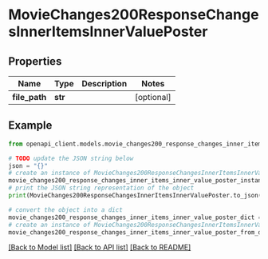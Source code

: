 # MovieChanges200ResponseChangesInnerItemsInnerValuePoster


## Properties

Name | Type | Description | Notes
------------ | ------------- | ------------- | -------------
**file_path** | **str** |  | [optional] 

## Example

```python
from openapi_client.models.movie_changes200_response_changes_inner_items_inner_value_poster import MovieChanges200ResponseChangesInnerItemsInnerValuePoster

# TODO update the JSON string below
json = "{}"
# create an instance of MovieChanges200ResponseChangesInnerItemsInnerValuePoster from a JSON string
movie_changes200_response_changes_inner_items_inner_value_poster_instance = MovieChanges200ResponseChangesInnerItemsInnerValuePoster.from_json(json)
# print the JSON string representation of the object
print(MovieChanges200ResponseChangesInnerItemsInnerValuePoster.to_json())

# convert the object into a dict
movie_changes200_response_changes_inner_items_inner_value_poster_dict = movie_changes200_response_changes_inner_items_inner_value_poster_instance.to_dict()
# create an instance of MovieChanges200ResponseChangesInnerItemsInnerValuePoster from a dict
movie_changes200_response_changes_inner_items_inner_value_poster_from_dict = MovieChanges200ResponseChangesInnerItemsInnerValuePoster.from_dict(movie_changes200_response_changes_inner_items_inner_value_poster_dict)
```
[[Back to Model list]](../README.md#documentation-for-models) [[Back to API list]](../README.md#documentation-for-api-endpoints) [[Back to README]](../README.md)


